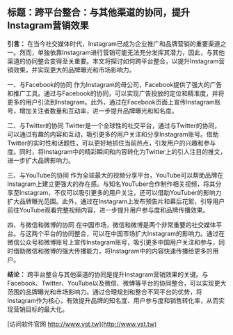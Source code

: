 ## **标题：跨平台整合：与其他渠道的协同，提升Instagram营销效果**

**引言：**
在当今社交媒体时代，Instagram已成为企业推广和品牌营销的重要渠道之一。然而，单独依靠Instagram进行营销可能无法充分发挥其潜力，因此，与其他渠道的协同整合变得至关重要。本文将探讨如何跨平台整合，以提升Instagram营销效果，并实现更大的品牌曝光和市场影响力。

一、与Facebook的协同
作为Instagram的母公司，Facebook提供了强大的广告和推广工具。通过与Facebook的协同，可以实现广告投放的定位和精准度，并将更多的用户引流到Instagram。此外，通过在Facebook页面上宣传Instagram账号，增加关注者数量和互动率，进一步提升品牌曝光和知名度。

二、与Twitter的协同
Twitter是一个全球性的社交平台，通过与Twitter的协同，可以通过有趣的内容和互动，吸引更多的用户关注和分享Instagram账号。借助Twitter的实时性和话题性，可以更好地抓住当前热点，引发用户的兴趣和参与度。同时，将Instagram中的精彩瞬间和内容转化为Twitter上的引人注目的推文，进一步扩大品牌影响力。

三、与YouTube的协同
作为全球最大的视频分享平台，YouTube可以帮助品牌在Instagram上建立更强大的存在感。与知名YouTuber合作制作相关视频，将其分享至Instagram，不仅可以吸引更多的用户关注，还可以借助YouTuber的影响力扩大品牌曝光范围。此外，通过在Instagram上发布预告片和幕后花絮，引导用户前往YouTube观看完整视频内容，进一步提升用户参与度和品牌传播效果。

四、与微信和微博的协同
在中国市场，微信和微博是两个非常重要的社交媒体平台。与这两个平台的协同整合，可以在中国市场扩大Instagram的影响力。通过在微信公众号和微博账号上宣传Instagram账号，吸引更多中国用户关注和参与，同时借助微信和微博的强大传播能力，将Instagram中的内容快速传播给更多的用户。

**结论：**
跨平台整合与其他渠道的协同是提升Instagram营销效果的关键。与Facebook、Twitter、YouTube以及微信、微博等平台的协同整合，可以实现更大范围的品牌曝光和市场影响力。通过合理规划和整合不同平台的优势，将Instagram作为核心，有效提升品牌的知名度、用户参与度和销售转化率，从而实现营销目标的最大化。


[访问软件官网 http://www.vst.tw](http://www.vst.tw)
